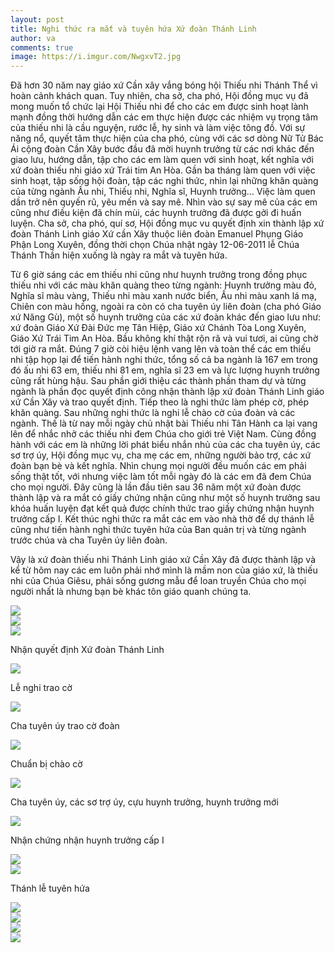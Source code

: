 ```yaml
---
layout: post
title: Nghi thức ra mắt và tuyên hứa Xứ đoàn Thánh Linh
author: va
comments: true
image: https://i.imgur.com/NwgxvT2.jpg
---
```


Đã hơn 30 năm nay giáo xứ Cần xây vắng bóng hội Thiếu nhi Thánh Thể vì hoàn cảnh khách quan. Tuy nhiên, cha sở, cha phó, Hội đồng mục vụ đã mong muốn tổ chức lại Hội Thiếu nhi để cho các em được sinh hoạt lành mạnh đồng thời hướng dẫn các em thực hiện được các nhiệm vụ trọng tâm của thiếu nhi là cầu nguyện, rước lễ, hy sinh và làm việc tông đồ. Với sự năng nổ, quyết tâm thực hiện của cha phó, cùng với các sơ dòng Nữ Tử Bác Ái cộng đoàn Cần Xây bước đầu đã mời huynh trưởng từ các nơi khác đến giao lưu, hướng dẫn, tập cho các em làm quen với sinh hoạt, kết nghĩa với xứ đoàn thiếu nhi giáo xứ Trái tim An Hòa. Gần ba tháng làm quen với việc sinh hoạt, tập sống hội đoàn, tập các nghi thức, nhìn lại những khăn quàng của từng ngành Ấu nhi, Thiếu nhi, Nghĩa sĩ, Huynh trưởng… Việc làm quen dần trở nên quyến rũ, yêu mến và say mê. Nhìn vào sự say mê của các em cũng như điều kiện đã chín mùi, các huynh trưởng đã được gởi đi huấn luyện. Cha sở, cha phó, quí sơ, Hội đồng mục vu quyết định xin thành lập xứ đoàn Thánh Linh giáo Xứ cần Xây thuộc liên đoàn Emanuel Phụng Giáo Phận Long Xuyên, đồng thời chọn Chúa nhật ngày 12-06-2011 lễ Chúa Thánh Thần hiện xuống là ngày ra mắt và tuyên hứa.

Từ 6 giờ sáng các em thiếu nhi cũng như huynh trưởng trong đồng phục thiếu nhi với các màu khăn quàng theo từng ngành: Huynh trưởng màu đỏ, Nghĩa sĩ màu vàng, Thiếu nhi màu xanh nước biển, Ấu nhi màu xanh lá mạ, Chiên con màu hồng, ngoài ra còn có cha tuyên úy liên đoàn (cha phó Giáo xứ Năng Gù), một số huynh trưởng của các xứ đoàn khác đến giao lưu như: xứ đoàn Giáo Xứ Đài Đức mẹ Tân Hiệp, Giáo xứ Chánh Tòa Long Xuyên, Giáo Xứ Trái Tim An Hòa. Bầu không khí thật rộn rã và vui tươi, ai cũng chờ tới giờ ra mắt. Đúng 7 giờ còi hiệu lệnh vang lên và toàn thể các em thiếu nhi tập họp lại để tiến hành nghi thức, tổng số cả ba ngành là 167 em trong đó ấu nhi 63 em, thiếu nhi 81 em, nghĩa sĩ 23 em và lực lượng huynh trưởng cũng rất hùng hậu. Sau phần giới thiệu các thành phần tham dự và từng ngành là phần đọc quyết định công nhận thành lập xứ đoàn Thánh Linh giáo xứ Cần Xây và trao quyết định. Tiếp theo là nghi thức làm phép cờ, phép khăn quàng. Sau những nghi thức là nghi lễ chào cờ của đoàn và các ngành. Thế là từ nay mỗi ngày chủ nhật bài Thiếu nhi Tân Hành ca lại vang lên để nhắc nhở các thiếu nhi đem Chúa cho giới trẻ Việt Nam. Cùng đồng hành với các em là những lời phát biểu nhắn nhủ của các cha tuyên úy, các sơ trợ úy, Hội đồng mục vụ, cha mẹ các em, những người bảo trợ, các xứ đoàn bạn bè và kết nghĩa. Nhìn chung mọi người đều muốn các em phải sống thật tốt, với nhưng việc làm tốt mỗi ngày đó là các em đã đem Chúa cho mọi người. Đây cũng là lần đầu tiên sau 36 năm một xứ đoàn được thành lập và ra mắt có giấy chứng nhận cũng như một số huynh trưởng sau khóa huấn luyện đạt kết quả được chính thức trao giấy chứng nhận huynh trưởng cấp I.
Kết thúc nghi thức ra mắt các em vào nhà thờ để dự thánh lễ cũng như tiến hành nghi thức tuyên hứa của Ban quản trị và từng ngành trước chúa và cha Tuyên úy liên đoàn.

Vậy là xứ đoàn thiếu nhi Thánh Linh giáo xứ Cần Xây đã được thành lập và kể từ hôm nay các em luôn phải nhớ mình là mầm non của giáo xứ, là thiếu nhi của Chúa Giêsu, phải sống gương mẫu để loan truyền Chúa cho mọi người nhất là nhưng bạn bè khác tôn giáo quanh chúng ta.

<div class="center">
    <img src="https://i.imgur.com/ec2BHh8.jpg"/>
</div>

<div class="center">
    <img src="https://i.imgur.com/Td1LUwA.jpg"/>
</div>

<div class="center">
    <img src="https://i.imgur.com/Sy4P09M.jpg"/>
    <p>Nhận quyết định Xứ đoàn Thánh Linh</p>
</div>

<div class="center">
    <img src="https://i.imgur.com/2AjXiIk.jpg"/>
    <p>Lễ nghi trao cờ</p>
</div>

<div class="center">
    <img src="https://i.imgur.com/S4VTZK7.jpg"/>
    <p>Cha tuyên úy trao cờ đoàn</p>
</div>

<div class="center">
    <img src="https://i.imgur.com/MRraL61.jpg"/>
    <p>Chuẩn bị chào cờ</p>
</div>

<div class="center">
    <img src="https://i.imgur.com/60RJAxN.jpg"/>
    <p>Cha tuyên úy, các sơ trợ úy, cựu huynh trưởng, huynh trưởng mới</p>
</div>

<div class="center">
    <img src="https://i.imgur.com/hpQGWbu.jpg"/>
    <p>Nhận chứng nhận huynh trưởng cấp I</p>
</div>

<div class="center">
    <img src="https://i.imgur.com/T9FyjAm.jpg"/>
</div>

<div class="center">
    <img src="https://i.imgur.com/QZ30Egv.jpg"/>
    <p>Thánh lễ tuyên hứa</p>
</div>

<div class="center">
    <img src="https://i.imgur.com/ImOUq9u.jpg"/>
</div>

<div class="center">
    <img src="https://i.imgur.com/PkTMMqc.jpg"/>
</div>

<div class="center">
    <img src="https://i.imgur.com/W1QIebt.jpg"/>
</div>

<div class="center">
    <img src="https://i.imgur.com/kNzmsaZ.jpg"/>
</div>
